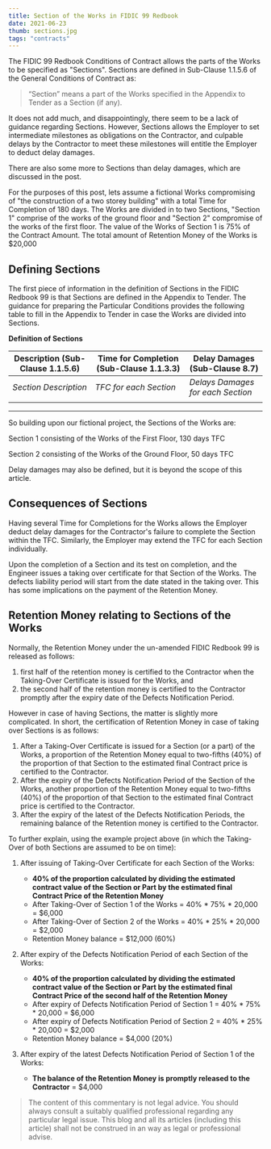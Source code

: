 ```yaml
---
title: Section of the Works in FIDIC 99 Redbook
date: 2021-06-23
thumb: sections.jpg
tags: "contracts"
---
```

The FIDIC 99 Redbook Conditions of Contract allows the parts of the Works to be specified as "Sections". Sections are defined in Sub-Clause 1.1.5.6 of the General Conditions of Contract as:

>  “Section” means a part of the Works specified in the Appendix to Tender as a Section (if any).

It does not add much, and disappointingly, there seem to be a lack of guidance regarding Sections. However, Sections allows the Employer to set intermediate milestones as obligations on the Contractor, and culpable delays by the Contractor to meet these milestones will entitle the Employer to deduct delay damages. 

There are also some more to Sections than delay damages, which are discussed in the post.

For the purposes of this post, lets assume a fictional Works compromising of "the construction of a two storey building" with a total Time for Completion of 180 days. The Works are divided in to two Sections, "Section 1" comprise of the works of the ground floor and "Section 2" compromise of  the works of the first floor. The value of the Works of Section 1 is 75% of the Contract Amount. The total amount of Retention Money of the Works is $20,000

## Defining Sections

The first piece of information in the definition of Sections in the FIDIC Redbook 99 is that Sections are defined in the Appendix to Tender. The guidance for preparing the Particular Conditions provides the following table to fill in the Appendix to Tender in case the Works are divided into Sections.

**Definition of Sections** 

| **Description   (Sub-Clause 1.1.5.6)** | **Time for Completion   (Sub-Clause 1.1.3.3)** | **Delay Damages (Sub-Clause 8.7)** |
| -------------------------------------- | ---------------------------------------------- | ---------------------------------- |
| *Section Description*                  | *TFC for each Section*                         | *Delays Damages for each Section*  |
|                                        |                                                |                                    |
***

So building upon our fictional project, the Sections of the Works are:

Section 1 consisting of the Works of the First Floor, 130 days TFC

Section 2 consisting of the Works of the Ground Floor, 50 days TFC

Delay damages may also be defined, but it is beyond the scope of this article.

## Consequences of Sections

Having several Time for Completions for the Works allows the Employer deduct delay damages for the Contractor's failure to complete the Section within the TFC. Similarly, the Employer may extend the TFC for each Section individually.

Upon the completion of a Section and its test on completion, and the Engineer issues a taking over certificate for that Section of the Works. The defects liability period will start from the date stated in the taking over. This has some implications on the payment of the Retention Money.

## Retention Money relating to Sections of the Works

Normally, the Retention Money under the un-amended FIDIC Redbook 99 is released as follows:

1. first half of the retention money is certified to the Contractor when the Taking-Over Certificate is issued for the Works, and
2. the second half of the retention money is certified to the Contractor promptly after the expiry date of the Defects Notification Period.

However in case of having Sections, the matter is slightly more complicated. In short, the certification of Retention Money in case of taking over Sections is as follows:

1. After a Taking-Over Certificate is issued for a Section (or a part) of the Works, a proportion of the Retention Money equal to two-fifths (40%) of the proportion of that Section to the estimated final Contract price is certified to the Contractor.
2. After the expiry of the Defects Notification Period of the Section of the Works, another proportion of the Retention Money equal to two-fifths (40%) of the proportion of that Section to the estimated final Contract price is certified to the Contractor.
3. After the expiry of the latest of the Defects Notification Periods, the remaining balance of the Retention money is certified to the Contractor.

To further explain, using the example project above (in which the Taking-Over of both Sections are assumed to be on time):

1. After issuing of Taking-Over Certificate for each Section of the Works:

   - **40% of the proportion calculated by dividing the estimated contract value of the Section or Part by the estimated final Contract Price of the Retention Money**
   - After Taking-Over of Section 1 of the Works = 40% * 75% * 20,000 = $6,000
   - After Taking-Over of Section 2 of the Works = 40% * 25% * 20,000 = $2,000
   - Retention Money balance = $12,000 (60%)

2. After expiry of the Defects Notification Period of each Section of the Works:

   - **40% of the proportion calculated by dividing the estimated contract value of the Section or Part by the estimated final Contract Price of the second half of the Retention Money**
   - After expiry of Defects Notification Period of Section 1 = 40% * 75% * 20,000 = $6,000
   - After expiry of Defects Notification Period of Section 2 = 40% * 25% * 20,000 = $2,000
   - Retention Money balance = $4,000 (20%)

3. After expiry of the latest Defects Notification Period of Section 1 of the Works:

   - **The balance of the Retention Money is promptly released to the Contractor** = $4,000


> The content of this commentary is not legal advice. You should always consult a suitably qualified professional regarding any particular legal issue. This blog and all its articles (including this article) shall not be construed in an way as legal or professional advise.
